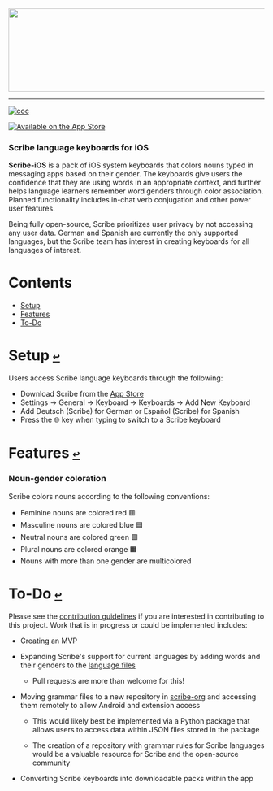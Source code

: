 <div align="center">
  <a href="https://github.com/scribe-org/Scribe-iOS"><img src="https://github.com/scribe-org/Scribe-iOS/blob/main/Resources/Scribe-iOS_logo_transparent.png" width=612 height=164></a>
</div>

---

<!--
[![license](https://img.shields.io/github/license/scribe-org/Scribe-iOS.svg)](https://github.com/scribe-org/Scribe-iOS/blob/main/LICENSE.txt)
-->

[![coc](https://img.shields.io/badge/coc-Contributor%20Covenant-ff69b4.svg)](https://github.com/scribe-org/Scribe-iOS/blob/main/.github/CODE_OF_CONDUCT.md)

[![Available on the App Store](http://cl.ly/WouG/Download_on_the_App_Store_Badge_US-UK_135x40.svg)](https://www.apple.com/app-store/)

### Scribe language keyboards for iOS

**Scribe-iOS** is a pack of iOS system keyboards that colors nouns typed in messaging apps based on their gender. The keyboards give users the confidence that they are using words in an appropriate context, and further helps language learners remember word genders through color association. Planned functionality includes in-chat verb conjugation and other power user features.

Being fully open-source, Scribe prioritizes user privacy by not accessing any user data. German and Spanish are currently the only supported languages, but the Scribe team has interest in creating keyboards for all languages of interest.

# **Contents**<a id="contents"></a>

- [Setup](#setup)
- [Features](#features)
- [To-Do](#to-do)

# Setup [`↩`](#contents) <a id="setup"></a>

Users access Scribe language keyboards through the following:

- Download Scribe from the [App Store](https://www.apple.com/app-store/)
- Settings -> General -> Keyboard -> Keyboards -> Add New Keyboard
- Add Deutsch (Scribe) for German or Español (Scribe) for Spanish
- Press the 🌐 key when typing to switch to a Scribe keyboard

# Features [`↩`](#contents) <a id="features"></a>

### Noun-gender coloration

Scribe colors nouns according to the following conventions:

- Feminine nouns are colored red 🟥
- Masculine nouns are colored blue 🟦
- Neutral nouns are colored green 🟩
- Plural nouns are colored orange 🟧
- Nouns with more than one gender are multicolored

# To-Do [`↩`](#contents) <a id="to-do"></a>

Please see the [contribution guidelines](https://github.com/scribe-org/Scribe-iOS/blob/main/.github/CONTRIBUTING.md) if you are interested in contributing to this project. Work that is in progress or could be implemented includes:

- Creating an MVP

- Expanding Scribe's support for current languages by adding words and their genders to the [language files](https://github.com/scribe-org/Scribe-iOS)

  - Pull requests are more than welcome for this!

<!--

- Adding support for more languages to Scribe-iOS [(see issues)](https://github.com/scribe-org/Scribe-iOS/issues)

- Planning the potential implementation of a verb conjugation command (see issue)

  - Example 1: typing /fps chosen_infinitive could conjugate the verb to first person singular

  - Example 2: typing /pp chosen_infinitive could query the verb's past participle

- Planning the potential implementation of a plural command (see issue)

  - Example: typing /pl chosen_noun could provide the plural for the noun

- Adding iPadOS specific functionality (see issue)

- Add dark mode functionality (see issue)

-->

- Moving grammar files to a new repository in [scribe-org](https://github.com/scribe-org) and accessing them remotely to allow Android and extension access

  - This would likely best be implemented via a Python package that allows users to access data within JSON files stored in the package

  - The creation of a repository with grammar rules for Scribe languages would be a valuable resource for Scribe and the open-source community

- Converting Scribe keyboards into downloadable packs within the app

